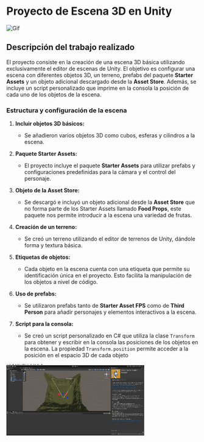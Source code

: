 # Proyecto de Escena 3D en Unity

![Gif](./sample.gif)

## Descripción del trabajo realizado

El proyecto consiste en la creación de una escena 3D básica utilizando exclusivamente el editor de escenas de Unity. El objetivo es configurar una escena con diferentes objetos 3D, un terreno, prefabs del paquete **Starter Assets** y un objeto adicional descargado desde la **Asset Store**. Además, se incluye un script personalizado que imprime en la consola la posición de cada uno de los objetos de la escena.

### Estructura y configuración de la escena

1. **Incluir objetos 3D básicos:**
   - Se añadieron varios objetos 3D como cubos, esferas y cilindros a la escena.
   
2. **Paquete Starter Assets:**
   - El proyecto incluye el paquete **Starter Assets** para utilizar prefabs y configuraciones predefinidas para la cámara y el control del personaje.
   
3. **Objeto de la Asset Store:**
   - Se descargó e incluyó un objeto adicional desde la **Asset Store** que no forma parte de los Starter Assets llamado **Food Props**, este paquete nos permite introducir a la escena una variedad de frutas.
   
4. **Creación de un terreno:**
   - Se creó un terreno utilizando el editor de terrenos de Unity, dándole forma y textura básica.
   
5. **Etiquetas de objetos:**
   - Cada objeto en la escena cuenta con una etiqueta que permite su identificación única en el proyecto. Esto facilita la manipulación de los objetos a nivel de código.
   
6. **Uso de prefabs:**
   - Se utilizaron prefabs tanto de **Starter Asset FPS** como de **Third Person** para añadir personajes y elementos interactivos a la escena.

7. **Script para la consola:**
   - Se creó un script personalizado en C# que utiliza la clase `Transform` para obtener y escribir en la consola las posiciones de los objetos en la escena. La propiedad `Transform.position` permite acceder a la posición en el espacio 3D de cada objeto

![Ejecucion](sample2.gif)
